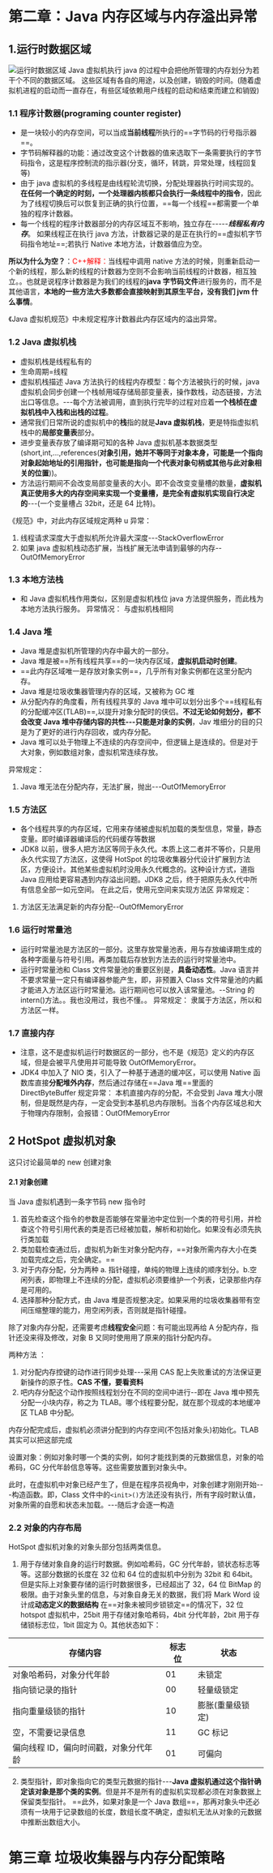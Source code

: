 # 第二章：Java 内存区域与内存溢出异常

## 1.运行时数据区域

![运行时数据区域](asserts/运行时数据区域.png)
Java 虚拟机执行 java 的过程中会把他所管理的内存划分为若干个不同的数据区域。
这些区域有各自的用途，以及创建，销毁的时间。(随着虚拟机进程的启动而一直存在，有些区域依赖用户线程的启动和结束而建立和销毁)

### 1.1 程序计数器(programing counter register)

- 是一块较小的内存空间，可以当成**当前线程**所执行的==字节码的行号指示器==。
- 字节码解释器的功能：通过改变这个计数器的值来选取下一条需要执行的字节码指令，这是程序控制流的指示器(分支，循环，转跳，异常处理，线程回复等)
- 由于 java 虚拟机的多线程是由线程轮流切换，分配处理器执行时间实现的。**在任何一个确定的时刻，一个处理器内核都只会执行一条线程中的指令**，因此为了线程切换后可以恢复到正确的执行位置，==每一个线程==都需要一个单独的程序计数器。
- 每一个线程的程序计数器部分的内存区域互不影响，独立存在-----**_线程私有内存_**。
  如果线程正在执行 java 方法，计数器记录的是正在执行的==虚拟机字节码指令地址==;若执行 Native 本地方法，计数器值应为空。

**所以为什么为空？**：<font color="red">C++解释：</font>当线程中调用 native 方法的时候，则重新启动一个新的线程，那么新的线程的计数器为空则不会影响当前线程的计数器，相互独立。。也就是说程序计数器是为我们的线程的**java 字节码文件**进行服务的，而不是其他语言，**本地的一些方法大多数都会直接映射到其原生平台，没有我们 jvm 什么事情**。

《Java 虚拟机规范》中未规定程序计数器此内存区域内的溢出异常。

### 1.2 Java 虚拟机栈

- 虚拟机栈是线程私有的
- 生命周期=线程
- 虚拟机栈描述 Java 方法执行的线程内存模型：每个方法被执行的时候，java 虚拟机会同步创建一个栈帧用域存储局部变量表，操作数栈，动态链接，方法出口等信息。---每个方法被调用，直到执行完毕的过程对应着**一个栈桢在虚拟机栈中入栈和出栈的过程**。
- 通常我们日常所说的虚拟机中的**栈**指的就是**Java 虚拟机栈**，更是特指虚拟机栈中的**局部变量表**部分。
- 进步变量表存放了编译期可知的各种 Java 虚拟机基本数据类型(short,int,...,references(**对象引用，她并不等同于对象本身，可能是一个指向对象起始地址的引用指针，也可能是指向一个代表对象句柄或其他与此对象相关的位置**))。
- 方法运行期间不会改变局部变量表的大小。即不会改变变量槽的数量，**虚拟机真正使用多大的内存空间来实现一个变量槽，是完全有虚拟机实现自行决定的**---(一个变量槽占 32bit，还是 64 比特)。

《规范》中，对此内存区域规定两种 u 异常：

1. 线程请求深度大于虚拟机所允许最大深度---StackOverflowError
2. 如果 java 虚拟机栈动态扩展，当栈扩展无法申请到最够的内存--OutOfMemoryError

### 1.3 本地方法栈

- 和 Java 虚拟机栈作用类似，区别是虚拟机栈位 java 方法提供服务，而此栈为本地方法执行服务。
  异常情况：
  与虚拟机栈相同

### 1.4 Java 堆

- Java 堆是虚拟机所管理的内存中最大的一部分。
- Java 堆是被==所有线程共享==的一块内存区域，**虚拟机启动时创建**。
- ==此内存区域唯一是存放对象实例==，几乎所有对象实例都在这里分配内存。
- Java 堆是垃圾收集器管理内存的区域，又被称为 GC 堆
- 从分配内存的角度看，所有线程共享的 Java 堆中可以划分出多个==线程私有的分配缓冲区(TLAB)==,以提升对象分配时的侠侣。**不过无论如何划分，都不会改变 Java 堆中存储内容的共性---只能是对象的实例**，Jav 堆细分的目的只是为了更好的进行内存回收，或内存分配。
- Java 堆可以处于物理上不连续的内存空间中，但逻辑上是连续的。但是对于大对象，例如数组对象，虚拟机常连续存放。

异常规定：

1. Java 堆无法在分配内存，无法扩展，抛出---OutOfMemoryError

### 1.5 方法区

- 各个线程共享的内存区域，它用来存储被虚拟机加载的类型信息，常量，静态变量。即时编译器编译后的代码缓存等数据
- JDK8 以前，很多人把方法区等同于永久代。本质上这二者并不等价，只是用永久代实现了方法区，这使得 HotSpot 的垃圾收集器分代设计扩展到方法区，方便设计。其他某些虚拟机时没用永久代概念的。这种设计方式，道指 Java 应用给更容易遇到内存溢出问题。JDK8 之后，终于把原先永久代中所有信息全部一如元空间。
  在此之后，使用元空间来实现方法区
  异常规定：

1. 方法区无法满足新的内存分配--OutOfMemoryError

### 1.6 运行时常量池

- 运行时常量池是方法区的一部分。这里存放常量池表，用与存放编译期生成的各种字面量与符号引用。再类加载后存放到方法去的运行时常量池中。
- 运行时常量池和 Class 文件常量池的重要区别是，**具备动态性**。Java 语言并不要求常量一定只有编译器参能产生，即，非预置入 Class 文件常量池的内瓤才能进入方法区运行时常量池。运行期间也可以放入该常量池。--String 的 intern()方法。。我也没用过，我也不懂。。
  异常规定：
  隶属于方法区，所以和方法区一样。

### 1.7 直接内存

- 注意，这不是虚拟机运行时数据区的一部分，也不是《规范》定义的内存区域，但是会被平凡使用并可能导致 OutOfMemoryError。
- JDK4 中加入了 NIO 类，引入了一种基于通道的缓冲区，可以使用 Native 函数库直接**分配堆外内存**，然后通过存储在==Java 堆==里面的 DirectByteBuffer
  规定异常：
  本机直接内存的分配，不会受到 Java 堆大小限制，但是既然是内存，一定会受到本基机总内存限制。当各个内存区域总和大于物理内存限制，会报错：OutOfMemoryError

## 2 HotSpot 虚拟机对象

这只讨论最简单的 new 创建对象

#### 2.1 对象创建

当 Java 虚拟机遇到一条字节码 new 指令时

1. 首先检查这个指令的参数是否能够在常量池中定位到一个类的符号引用，并检查这个符号引用代表的类是否已经被加载，解析和初始化。如果没有必须先执行类加载
2. 类加载检查通过后，虚拟机为新生对象分配内存，==对象所需内存大小在类加载完成之后，完全确定。==
3. 对于内存分配，分为两种 a. 指针碰撞，单纯的物理上连续的顺序划分。b.空闲列表，即物理上不连续的分配，虚拟机必须要维护一个列表，记录那些内存是可用的。
4. 选择那种分配方式，由 Java 堆是否规整决定。如果采用的垃圾收集器带有空间压缩整理的能力，用空闲列表，否则就是指针碰撞。

除了对象内存分配，还需要考虑**线程安全**问题：有可能出现再给 A 分配内存，指针还没来得及修改，对象 B 又同时使用用了原来的指针分配内存。

两种方法 ：

1. 对分配内存控键的动作进行同步处理---采用 CAS 配上失败重试的方法保证更新操作的原子性。**CAS 不懂，要看资料**
2. 吧内存分配这个动作按照线程划分在不同的空间中进行--即在 Java 堆中预先分配一小块内存，称之为 TLAB。哪个线程要分配，就在那个现成的本地缓冲区 TLAB 中分配。

内存分配完成后，虚拟机必须讲分配到的内存空间(不包括对象头)初始化。TLAB 其实可以把这部完成

设置对象：例如对象时哪一个类的实例，如何才能找到类的元数据信息，对象的哈希码，GC 分代年龄信息等等。这些需要放置到对象头中。

此时，在虚拟机中对象已经产生了，但是在程序员视角中，对象创建才刚刚开始---构造函数。即，Class 文件中的`<init>()`方法还没有执行，所有字段时默认值，对象所需的自愿和状态未加载。---随后才会逐一构造

### 2.2 对象的内存布局

HotSpot 虚拟机对象的对象头部分包括两类信息。

1. 用于存储对象自身的运行时数据。例如哈希码，GC 分代年龄，锁状态标志等等。这部分数据的长度在 32 位和 64 位的虚拟机中分别为 32bit 和 64bit。但是实际上对象要存储的运行时数据很多，已经超出了 32，64 位 BitMap 的极限。由于对象头里的信息，与对象自身无关的数据，我们将 Mark Word 设计成**动态定义的数据结构**
   在==对象未被同步锁锁定==的情况下，32 位 hotspot 虚拟机中，25bit 用于存储对象哈希码，4bit 分代年龄，2bit 用于存储锁标志位，1bit 固定为 0。其他状态如下：

| 存储内容                              | 标志位 | 状态             |
| ------------------------------------- | ------ | ---------------- |
| 对象哈希码，对象分代年龄              | 01     | 未锁定           |
| 指向锁记录的指针                      | 00     | 轻量级锁定       |
| 指向重量级锁的指针                    | 10     | 膨胀(重量级锁定) |
| 空，不需要记录信息                    | 11     | GC 标记          |
| 偏向线程 ID，偏向时间戳，对象分代年龄 | 01     | 可偏向           |

2. 类型指针，即对象指向它的类型元数据的指针---**Java 虚拟机通过这个指针确定该对象是那个类的实例**。但是并不是所有的虚拟机实现都必须在对象数据上保留类型指针。
   ==此外，如果对象是一个 Java 数组==，那再对象头中还必须有一块用于记录数组的长度，数组长度不确定，虚拟机无法从对象的元数据中推断出数组大小。

# 第三章 垃圾收集器与内存分配策略
